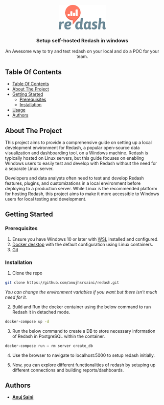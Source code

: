 <p align="center">
  <a href="https://github.com/ShaanCoding/ReadME-Generator">
    <img src="redash.png" alt="Logo" height="80">
  </a>

  <h3 align="center">Setup self-hosted Redash in windows</h3>

  <p align="center">
    An Awesome way to try and test redash on your local and do a POC for your team.
  </p>
</p>

## Table Of Contents

- [Table Of Contents](#table-of-contents)
- [About The Project](#about-the-project)
- [Getting Started](#getting-started)
  - [Prerequisites](#prerequisites)
  - [Installation](#installation)
- [Usage](#usage)
- [Authors](#authors)

## About The Project

This project aims to provide a comprehensive guide on setting up a local development environment for Redash, a popular open-source data visualization and dashboarding tool, on a Windows machine. Redash is typically hosted on Linux servers, but this guide focuses on enabling Windows users to easily test and develop with Redash without the need for a separate Linux server.

Developers and data analysts often need to test and develop Redash features, plugins, and customizations in a local environment before deploying to a production server. While Linux is the recommended platform for hosting Redash, this project aims to make it more accessible to Windows users for local testing and development.


## Getting Started

### Prerequisites

1. Ensure you have Windows 10 or later with [WSL](https://learn.microsoft.com/en-us/windows/wsl/install) installed and configured.
2. [Docker desktop](https://www.docker.com/products/docker-desktop/) with the default configuration using Linux containers.
3. [Git](https://git-scm.com/download/win)


### Installation

1. Clone the repo

```sh
git clone https://github.com/anujhsrsaini/redash.git
```

*You can change the environment variables if you want but there isn't much need for it.*

2. Build and Run the docker container using the below command to run Redash it in detached mode.

```sh
docker-compose up -d
```

3. Run the below command to create a DB to store necessary information of Redash in PostgreSQL within the container.

```sh
docker-compose run — rm server create_db
```

4. Use the browser to navigate to localhost:5000 to setup redash initially.

5. Now, you can explore different functionalities of redash by setuping up different connections and building reports/dashboards.


## Authors

- **[Anuj Saini](https://www.linkedin.com/in/anuj-saini-7230a0257/)**